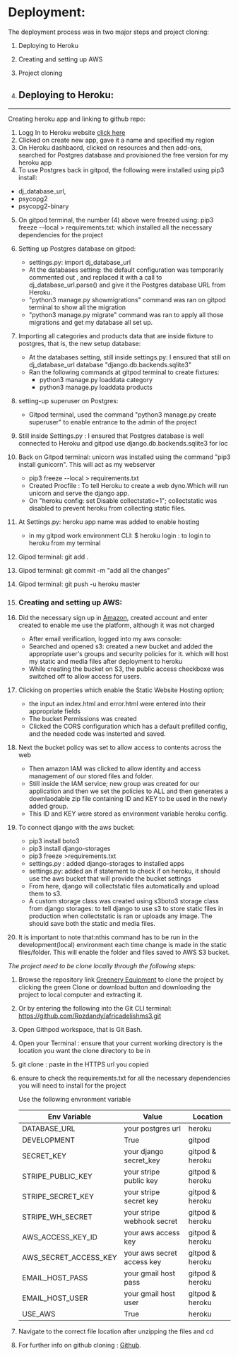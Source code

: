
# Deployment:

The deployment process was in two major steps and project cloning:
1. Deploying to Heroku
2. Creating and setting up AWS
3. Project cloning



1. ## Deploying to Heroku:
----
 Creating heroku app and linking to github repo:

1. Logg In to Heroku website [click here](https://dashboard.heroku.com/)
2. Clicked on create new app, gave it a name and specified my region
3. On Heroku dashbaord, clicked on resources and then add-ons, searched for Postgres database and provisioned the free version for my heroku app
4. To use Postgres back in gitpod, the following were installed using pip3 install: 
  * dj_database_url, 
  * psycopg2
  * psycopg2-binary
5. On gitpod terminal, the number (4) above were freezed using: pip3 freeze --local > requirements.txt: which installed all the necessary dependencies for the project
6. Setting up Postgres database on gitpod: 
    * settings.py: import dj_database_url
    * At the databases setting: the default configuration was temporarily commented out , and replaced it with a call to dj_database_url.parse()
    and give it the Postgres database URL from Heroku.
    * "python3 manage.py showmigrations" command was ran on gitpod terminal to show all the migration
    * "python3 manage.py migrate" command was ran to apply all those migrations and get my database all set up.
7. Importing all categories and products data that are inside fixture to postgres, that is, the new setup database:
    * At the databases setting, still inside settings.py:  I ensured that still on dj_database_url database
    "django.db.backends.sqlite3"
    * Ran the following commands at gitpod terminal to create fixtures: 
        - python3 manage.py loaddata category
        - python3 manage.py loaddata products 
8. setting-up superuser on Postgres: 
    * Gitpod terminal, used the command "python3 manage.py create superuser" to enable entrance to the admin of the project
9. Still inside Settings.py : I ensured that Postgres database is well connected to Heroku and gitpod use django.db.backends.sqlite3 for loc
10. Back on Gitpod terminal: unicorn was installed using the command "pip3 install gunicorn". This will act as my webserver
    * pip3 freeze --local > requirements.txt
    * Created Procfile : To tell Heroku to create a web dyno.Which will run unicorn and serve the django app.
    * On "heroku config: set Disable collectstatic=1"; collectstatic was disabled to prevent heroku from collecting static files.
11. At Settings.py: heroku app name was added to enable hosting
    * in my gitpod work environment CLI: $ heroku login : to login to heroku from my terminal
12. Gipod terminal: git add .
13. Gipod terminal: git commit -m "add all the changes"
14. Gipod terminal: git push -u heroku master














2. ### Creating and setting up AWS:

1. Did the necessary sign up in [Amazon](https://aws.amazon.com/), created account and enter created to enable me use the platform, although it was not charged 
    * After email verification, logged into my aws console: 
    * Searched and opened s3: created a new bucket and added the appropriate user's groups and security policies for it.
    which will host my static and media files after deployment to heroku
    * While creating the bucket on S3, the public access checkboxe was switched off to allow access for users.
2. Clicking on properties which enable the Static Website Hosting option;
    * the input an index.html and error.html were entered into their appropriate fields
    * The bucket Permissions was created 
    * Clicked the CORS configuration which has a default prefilled config, and the needed code was insterted and saved.
3. Next the bucket policy was set to allow access to contents across the web 
    * Then amazon IAM was clicked to allow identity and access management of our stored files and folder. 
    * Still inside the IAM service; new group was created for our application and then we set the policies to ALL and then generates a downlaodable zip file containing ID and KEY to be used in the newly added group. 
    * This ID and KEY were stored as environment variable heroku config.
4. To connect django with the aws bucket:
    * pip3 install boto3
    * pip3 install django-storages
    * pip3 freeze >requirements.txt
    * settings.py : added django-storages to installed apps
    * settings.py: added an if statement to check if on heroku, it should use the aws bucket that will provide the bucket settings
    * From here, django will collectstatic files automatically and upload them to s3.
    * A custom storage class was created using s3boto3 storage class from django storages: to tell django to
    use s3 to store  static files in production when collectstatic is ran or uploads any image. The should save both the static and media files.
5. It is important to note that:nthis command has to be run in the development(local) environment each time change is made in the static files/folder. This will enable the folder and files saved to AWS S3 bucket.



*The project need to be clone locally through the following steps:*

1. Browse the repository link [Greenery Equipment](https://github.com/Rozdandy/greenery_equipment) to clone the project by clicking the green Clone or download button and downloading the project to local computer and extracting it.
2.  Or by entering the following into the Git CLI terminal: https://github.com/Rozdandy/africadelishms3.git
3.	Open Githpod workspace, that is Git Bash.
2. Open your Terminal : ensure that your current working directory is the location you want the clone directory to be in
3. git clone : paste in the HTTPS url you copied
4. ensure to check the requirements.txt for all the necessary dependencies you will need to install for the project

   Use the following envronment variable

    | Env Variable          | Value                      | Location      
    |-----------------------|----------------------------|-----------------|
    | DATABASE_URL          | your postgres url          | heroku          |
    | DEVELOPMENT           | True                       | gitpod          |
    | SECRET_KEY            | your django secret_key     | gitpod & heroku |
    | STRIPE_PUBLIC_KEY     | your stripe public key     | gitpod & heroku |
    | STRIPE_SECRET_KEY     | your stripe secret key     | gitpod & heroku |
    | STRIPE_WH_SECRET      | your stripe webhook secret | gitpod & heroku |
    | AWS_ACCESS_KEY_ID     | your aws access key        | gitpod & heroku |
    | AWS_SECRET_ACCESS_KEY | your aws secret access key | gitpod & heroku |
    | EMAIL_HOST_PASS       | your gmail host pass       | gitpod & heroku |
    | EMAIL_HOST_USER       | your gmail host user       | gitpod & heroku |
    | USE_AWS               | True                       | heroku          |                   

6.  Navigate to the correct file location after unzipping the files and cd <path to folder>
5. For further info on github cloning : [Github](https://docs.github.com/en/enterprise/2.13/user/articles/cloning-a-repository).